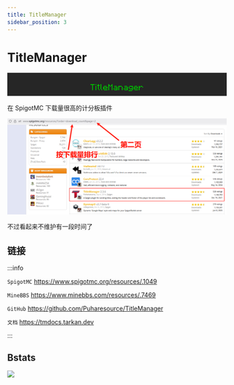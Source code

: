 ```yaml
---
title: TitleManager
sidebar_position: 3
---
```


# TitleManager

![](_images/TitleManager/1.gif)

在 SpigotMC 下载量很高的计分板插件

![](_images/TitleManager/2.png)

不过看起来不维护有一段时间了

## 链接

:::info

`SpigotMC` https://www.spigotmc.org/resources/.1049

`MineBBS` https://www.minebbs.com/resources/.7469

`GitHub` https://github.com/Puharesource/TitleManager

`文档` https://tmdocs.tarkan.dev

:::

## Bstats

[![](https://bstats.org/signatures/bukkit/TitleManager.svg)](https://bstats.org/plugin/bukkit/TitleManager/7318)
